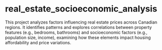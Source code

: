 # real_estate_socioeconomic_analysis
This project analyzes factors influencing real estate prices across Canadian regions. It identifies patterns and explores correlations between property features (e.g., bedrooms, bathrooms) and socioeconomic factors (e.g., population size, income), examining how these elements impact housing affordability and price variations.

